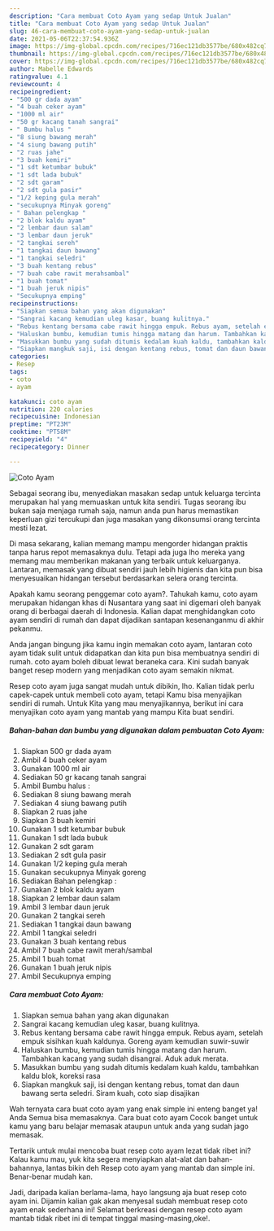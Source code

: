 ```yaml
---
description: "Cara membuat Coto Ayam yang sedap Untuk Jualan"
title: "Cara membuat Coto Ayam yang sedap Untuk Jualan"
slug: 46-cara-membuat-coto-ayam-yang-sedap-untuk-jualan
date: 2021-05-06T22:37:54.936Z
image: https://img-global.cpcdn.com/recipes/716ec121db3577be/680x482cq70/coto-ayam-foto-resep-utama.jpg
thumbnail: https://img-global.cpcdn.com/recipes/716ec121db3577be/680x482cq70/coto-ayam-foto-resep-utama.jpg
cover: https://img-global.cpcdn.com/recipes/716ec121db3577be/680x482cq70/coto-ayam-foto-resep-utama.jpg
author: Mabelle Edwards
ratingvalue: 4.1
reviewcount: 4
recipeingredient:
- "500 gr dada ayam"
- "4 buah ceker ayam"
- "1000 ml air"
- "50 gr kacang tanah sangrai"
- " Bumbu halus "
- "8 siung bawang merah"
- "4 siung bawang putih"
- "2 ruas jahe"
- "3 buah kemiri"
- "1 sdt ketumbar bubuk"
- "1 sdt lada bubuk"
- "2 sdt garam"
- "2 sdt gula pasir"
- "1/2 keping gula merah"
- "secukupnya Minyak goreng"
- " Bahan pelengkap "
- "2 blok kaldu ayam"
- "2 lembar daun salam"
- "3 lembar daun jeruk"
- "2 tangkai sereh"
- "1 tangkai daun bawang"
- "1 tangkai seledri"
- "3 buah kentang rebus"
- "7 buah cabe rawit merahsambal"
- "1 buah tomat"
- "1 buah jeruk nipis"
- "Secukupnya emping"
recipeinstructions:
- "Siapkan semua bahan yang akan digunakan"
- "Sangrai kacang kemudian uleg kasar, buang kulitnya."
- "Rebus kentang bersama cabe rawit hingga empuk. Rebus ayam, setelah empuk sisihkan kuah kaldunya. Goreng ayam kemudian suwir-suwir"
- "Haluskan bumbu, kemudian tumis hingga matang dan harum. Tambahkan kacang yang sudah disangrai. Aduk aduk merata."
- "Masukkan bumbu yang sudah ditumis kedalam kuah kaldu, tambahkan kaldu blok, koreksi rasa"
- "Siapkan mangkuk saji, isi dengan kentang rebus, tomat dan daun bawang serta seledri. Siram kuah, coto siap disajikan"
categories:
- Resep
tags:
- coto
- ayam

katakunci: coto ayam 
nutrition: 220 calories
recipecuisine: Indonesian
preptime: "PT23M"
cooktime: "PT58M"
recipeyield: "4"
recipecategory: Dinner

---
```



![Coto Ayam](https://img-global.cpcdn.com/recipes/716ec121db3577be/680x482cq70/coto-ayam-foto-resep-utama.jpg)

Sebagai seorang ibu, menyediakan masakan sedap untuk keluarga tercinta merupakan hal yang memuaskan untuk kita sendiri. Tugas seorang ibu bukan saja menjaga rumah saja, namun anda pun harus memastikan keperluan gizi tercukupi dan juga masakan yang dikonsumsi orang tercinta mesti lezat.

Di masa  sekarang, kalian memang mampu mengorder hidangan praktis tanpa harus repot memasaknya dulu. Tetapi ada juga lho mereka yang memang mau memberikan makanan yang terbaik untuk keluarganya. Lantaran, memasak yang dibuat sendiri jauh lebih higienis dan kita pun bisa menyesuaikan hidangan tersebut berdasarkan selera orang tercinta. 



Apakah kamu seorang penggemar coto ayam?. Tahukah kamu, coto ayam merupakan hidangan khas di Nusantara yang saat ini digemari oleh banyak orang di berbagai daerah di Indonesia. Kalian dapat menghidangkan coto ayam sendiri di rumah dan dapat dijadikan santapan kesenanganmu di akhir pekanmu.

Anda jangan bingung jika kamu ingin memakan coto ayam, lantaran coto ayam tidak sulit untuk didapatkan dan kita pun bisa membuatnya sendiri di rumah. coto ayam boleh dibuat lewat beraneka cara. Kini sudah banyak banget resep modern yang menjadikan coto ayam semakin nikmat.

Resep coto ayam juga sangat mudah untuk dibikin, lho. Kalian tidak perlu capek-capek untuk membeli coto ayam, tetapi Kamu bisa menyajikan sendiri di rumah. Untuk Kita yang mau menyajikannya, berikut ini cara menyajikan coto ayam yang mantab yang mampu Kita buat sendiri.

<!--inarticleads1-->

##### Bahan-bahan dan bumbu yang digunakan dalam pembuatan Coto Ayam:

1. Siapkan 500 gr dada ayam
1. Ambil 4 buah ceker ayam
1. Gunakan 1000 ml air
1. Sediakan 50 gr kacang tanah sangrai
1. Ambil  Bumbu halus :
1. Sediakan 8 siung bawang merah
1. Sediakan 4 siung bawang putih
1. Siapkan 2 ruas jahe
1. Siapkan 3 buah kemiri
1. Gunakan 1 sdt ketumbar bubuk
1. Gunakan 1 sdt lada bubuk
1. Gunakan 2 sdt garam
1. Sediakan 2 sdt gula pasir
1. Gunakan 1/2 keping gula merah
1. Gunakan secukupnya Minyak goreng
1. Sediakan  Bahan pelengkap :
1. Gunakan 2 blok kaldu ayam
1. Siapkan 2 lembar daun salam
1. Ambil 3 lembar daun jeruk
1. Gunakan 2 tangkai sereh
1. Sediakan 1 tangkai daun bawang
1. Ambil 1 tangkai seledri
1. Gunakan 3 buah kentang rebus
1. Ambil 7 buah cabe rawit merah/sambal
1. Ambil 1 buah tomat
1. Gunakan 1 buah jeruk nipis
1. Ambil Secukupnya emping




<!--inarticleads2-->

##### Cara membuat Coto Ayam:

1. Siapkan semua bahan yang akan digunakan
1. Sangrai kacang kemudian uleg kasar, buang kulitnya.
1. Rebus kentang bersama cabe rawit hingga empuk. Rebus ayam, setelah empuk sisihkan kuah kaldunya. Goreng ayam kemudian suwir-suwir
1. Haluskan bumbu, kemudian tumis hingga matang dan harum. Tambahkan kacang yang sudah disangrai. Aduk aduk merata.
1. Masukkan bumbu yang sudah ditumis kedalam kuah kaldu, tambahkan kaldu blok, koreksi rasa
1. Siapkan mangkuk saji, isi dengan kentang rebus, tomat dan daun bawang serta seledri. Siram kuah, coto siap disajikan




Wah ternyata cara buat coto ayam yang enak simple ini enteng banget ya! Anda Semua bisa memasaknya. Cara buat coto ayam Cocok banget untuk kamu yang baru belajar memasak ataupun untuk anda yang sudah jago memasak.

Tertarik untuk mulai mencoba buat resep coto ayam lezat tidak ribet ini? Kalau kamu mau, yuk kita segera menyiapkan alat-alat dan bahan-bahannya, lantas bikin deh Resep coto ayam yang mantab dan simple ini. Benar-benar mudah kan. 

Jadi, daripada kalian berlama-lama, hayo langsung aja buat resep coto ayam ini. Dijamin kalian gak akan menyesal sudah membuat resep coto ayam enak sederhana ini! Selamat berkreasi dengan resep coto ayam mantab tidak ribet ini di tempat tinggal masing-masing,oke!.

